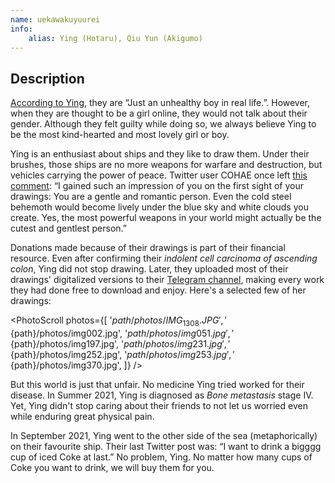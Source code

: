 ```yaml
---
name: uekawakuyuurei
info:
    alias: Ying (Hotaru), Qiu Yun (Akigumo)
---
```


## Description

[According to Ying](https://twitter.com/Uekawakuyuurei/status/1416208961339019267), they are “Just an unhealthy boy in real life.”.
However, when they are thought to be a girl online, they would not talk about their gender.
Although they felt guilty while doing so,
we always believe Ying to be the most kind-hearted and most lovely girl or boy.

Ying is an enthusiast about ships and they like to draw them.
Under their brushes, those ships are no more weapons for warfare and destruction, but vehicles carrying the power of peace.
Twitter user COHAE once left [this comment](https://twitter.com/COHAE9999/status/1413772800444227584):
“I gained such an impression of you on the first sight of your drawings: You are a gentle and romantic person.
Even the cold steel behemoth would become lively under the blue sky and white clouds you create.
Yes, the most powerful weapons in your world might actually be the cutest and gentlest person.”

Donations made because of their drawings is part of their financial resource.
Even after confirming their *indolent cell carcinoma of ascending colon*, Ying did not stop drawing.
Later, they uploaded most of their drawings' digitalized versions to their [Telegram channel](https://t.me/joinchat/65vSQ6ELb3YxN2I9),
making every work they had done free to download and enjoy.
Here's a selected few of her drawings:

<PhotoScroll photos={[
    '${path}/photos/IMG_1308.JPG', 
    '${path}/photos/img002.jpg', 
    '${path}/photos/img051.jpg', 
    '${path}/photos/img197.jpg', 
    '${path}/photos/img231.jpg', 
    '${path}/photos/img252.jpg', 
    '${path}/photos/img253.jpg', 
    '${path}/photos/img370.jpg', 
]} />

But this world is just that unfair.
No medicine Ying tried worked for their disease.
In Summer 2021, Ying is diagnosed as *Bone metastasis* stage IV.
Yet, Ying didn't stop caring about their friends to not let us worried even while enduring great physical pain.

In September 2021, Ying went to the other side of the sea (metaphorically) on their favourite ship.
Their last Twitter post was:
“I want to drink a bigggg cup of iced Coke at last.”
No problem, Ying. No matter how many cups of Coke you want to drink, we will buy them for you.

<ChannelBackupButton platform="telegram" />
